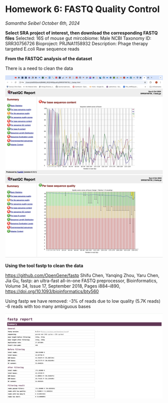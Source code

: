 # Homework 6: FASTQ Quality Control
*Samantha Seibel October 6th, 2024*

**Select SRA project of interest, then download the corresponding FASTQ files**
Selected: 16S of mouse gut mircobiome: Male 
NCBI Taxonomy ID: SRR30756726
Bioproject: PRJNA1158932
Description: Phage therapy targeted E.coli Raw sequence reads

**From the FASTQC analysis of the dataset**

There is a need to clean the data

![Screenshot](HW6_Screenshot1.png)
![Screenshot](HW6_Screenshot2.png)

**Using the tool fastp to clean the data**

https://github.com/OpenGene/fastp
Shifu Chen, Yanqing Zhou, Yaru Chen, Jia Gu, fastp: an ultra-fast all-in-one FASTQ preprocessor, Bioinformatics, Volume 34, Issue 17, September 2018, Pages i884–i890, https://doi.org/10.1093/bioinformatics/bty560

Using fastp we have removed: 
-3% of reads due to low quality (5.7K reads)
-6 reads with too many ambiguous bases

![Screenshot](HW6_Screenshot3.png)

